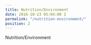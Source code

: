 ```yaml
---
title: Nutrition/Environment
date: 2016-10-23 05:04:00 Z
permalink: "/nutrition-environment/"
position: 2
---
```


Nutrition/Environment 